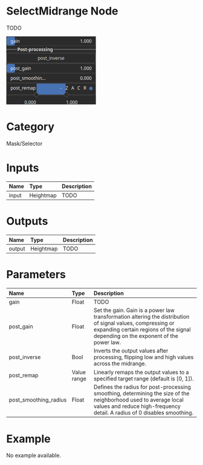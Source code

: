 
SelectMidrange Node
===================


TODO



![img](../../images/nodes/SelectMidrange_settings.png)


# Category


Mask/Selector
# Inputs

|Name|Type|Description|
| :--- | :--- | :--- |
|input|Heightmap|TODO|

# Outputs

|Name|Type|Description|
| :--- | :--- | :--- |
|output|Heightmap|TODO|

# Parameters

|Name|Type|Description|
| :--- | :--- | :--- |
|gain|Float|TODO|
|post_gain|Float|Set the gain. Gain is a power law transformation altering the distribution of signal values, compressing or expanding certain regions of the signal depending on the exponent of the power law.|
|post_inverse|Bool|Inverts the output values after processing, flipping low and high values across the midrange.|
|post_remap|Value range|Linearly remaps the output values to a specified target range (default is [0, 1]).|
|post_smoothing_radius|Float|Defines the radius for post-processing smoothing, determining the size of the neighborhood used to average local values and reduce high-frequency detail. A radius of 0 disables smoothing.|

# Example


No example available.